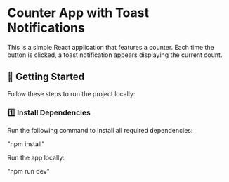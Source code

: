 # Counter App with Toast Notifications

This is a simple React application that features a counter. Each time the button is clicked, a toast notification appears displaying the current count.

## 🚀 Getting Started

Follow these steps to run the project locally:

### 1️⃣ Install Dependencies

Run the following command to install all required dependencies:

"npm install"

Run the app locally:

"npm run dev"
